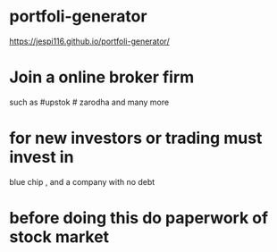 # portfoli-generator

https://jespi116.github.io/portfoli-generator/
# Join a online  broker firm
such as #upstok # zarodha and many more 
# for new investors  or trading  must invest in 
blue chip , and a company  with no debt
# before  doing this do paperwork  of stock  market
